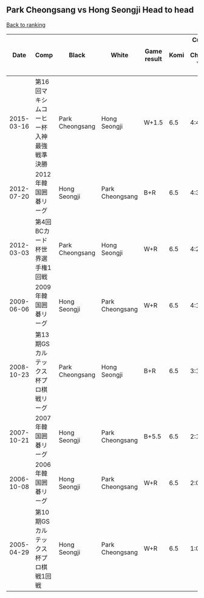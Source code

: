 ## Park Cheongsang vs Hong Seongji Head to head

[Back to ranking](../../index.md)




| **Date** | **Comp** | **Black** | **White** | **Game result** | **Komi** | **Cumulative Park Cheongsang vs Hong Seongji** | **Park Cheongsang streak** | **Hong Seongji streak** | 
| --- | --- | --- | --- | --- | --- | --- | --- | --- |
| 2015-03-16 | 第16回マキシムコーヒー杯入神最強戦準決勝 | Park Cheongsang | Hong Seongji | W+1.5 | 6.5 | 4:4 | 0 | 3 | 
| 2012-07-20 | 2012年韓国囲碁リーグ | Hong Seongji | Park Cheongsang | B+R | 6.5 | 4:3 | 0 | 2 | 
| 2012-03-03 | 第4回BCカード杯世界選手権1回戦 | Park Cheongsang | Hong Seongji | W+R | 6.5 | 4:2 | 0 | 1 | 
| 2009-06-06 | 2009年韓国囲碁リーグ | Hong Seongji | Park Cheongsang | W+R | 6.5 | 4:1 | 2 | 0 | 
| 2008-10-23 | 第13期GSカルテックス杯プロ棋戦リーグ | Park Cheongsang | Hong Seongji | B+R | 6.5 | 3:1 | 1 | 0 | 
| 2007-10-21 | 2007年韓国囲碁リーグ | Hong Seongji | Park Cheongsang | B+5.5 | 6.5 | 2:1 | 0 | 1 | 
| 2006-10-08 | 2006年韓国囲碁リーグ | Hong Seongji | Park Cheongsang | W+R | 6.5 | 2:0 | 2 | 0 | 
| 2005-04-29 | 第10期GSカルテックス杯プロ棋戦1回戦 | Hong Seongji | Park Cheongsang | W+R | 6.5 | 1:0 | 1 | 0 |





